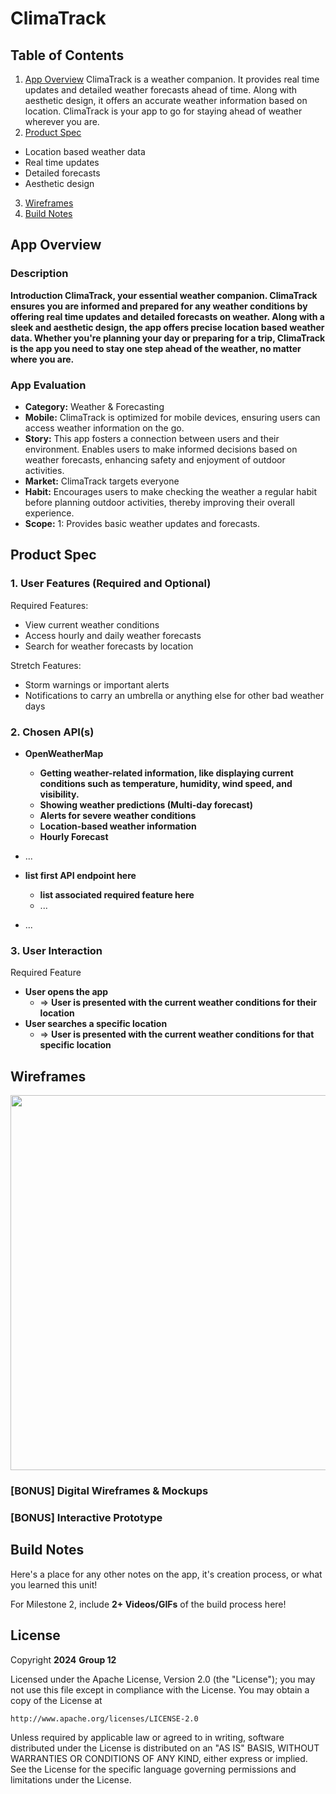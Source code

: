 # **ClimaTrack**

## Table of Contents

1. [App Overview](#App-Overview)
ClimaTrack is a weather companion. It provides real time updates and detailed weather forecasts ahead of time. Along with aesthetic design, it offers an accurate weather information based on location. ClimaTrack is your app to go for staying ahead of weather wherever you are. 
2. [Product Spec](#Product-Spec)
- Location based weather data
- Real time updates
- Detailed forecasts
- Aesthetic design
3. [Wireframes](#Wireframes)
4. [Build Notes](#Build-Notes)

## App Overview

### Description 

**Introduction ClimaTrack, your essential weather companion. ClimaTrack ensures you are informed and prepared for any weather conditions by offering real time updates and detailed forecasts on weather.  Along with a sleek and aesthetic design, the app offers precise location based weather data. Whether you're planning your day or preparing for a trip, ClimaTrack is the app you need to stay one step ahead of the weather, no matter where you are.**

### App Evaluation

<!-- Evaluation of your app across the following attributes -->

- **Category:** Weather & Forecasting
- **Mobile:** ClimaTrack is optimized for mobile devices, ensuring users can access weather information on the go. 
- **Story:** This app fosters a connection between users and their environment. Enables users to make informed decisions based on weather forecasts, enhancing safety and enjoyment of outdoor activities.
- **Market:**  ClimaTrack targets everyone
- **Habit:** Encourages users to make checking the weather a regular habit before planning outdoor activities, thereby improving their overall experience.
- **Scope:** 1: Provides basic weather updates and forecasts.

## Product Spec

### 1. User Features (Required and Optional)

Required Features:

- View current weather conditions
- Access hourly and daily weather forecasts
- Search for weather forecasts by location

Stretch Features:

- Storm warnings or important alerts
- Notifications to carry an umbrella or anything else for other bad weather days

### 2. Chosen API(s)

- **OpenWeatherMap**
  - **Getting weather-related information, like displaying current conditions such as temperature, humidity, wind speed, and visibility.**
  - **Showing weather predictions (Multi-day forecast)**
  - **Alerts for severe weather conditions**
  - **Location-based weather information**
  - **Hourly Forecast**
- ...

- **list first API endpoint here**
  - **list associated required feature here**
  - ...
- ...

### 3. User Interaction

Required Feature

- **User opens the app**
  - => **User is presented with the current weather conditions for their location**
- **User searches a specific location**
  - => **User is presented with the current weather conditions for that specific location**


## Wireframes

<!-- Add picture of your hand sketched wireframes in this section -->
<img src="https://i.imgur.com/sImiGaY.jpeg" width=600>

### [BONUS] Digital Wireframes & Mockups

### [BONUS] Interactive Prototype

## Build Notes

Here's a place for any other notes on the app, it's creation 
process, or what you learned this unit!  

For Milestone 2, include **2+ Videos/GIFs** of the build process here!

## License

Copyright **2024** **Group 12**

Licensed under the Apache License, Version 2.0 (the "License");
you may not use this file except in compliance with the License.
You may obtain a copy of the License at

    http://www.apache.org/licenses/LICENSE-2.0

Unless required by applicable law or agreed to in writing, software
distributed under the License is distributed on an "AS IS" BASIS,
WITHOUT WARRANTIES OR CONDITIONS OF ANY KIND, either express or implied.
See the License for the specific language governing permissions and
limitations under the License.
